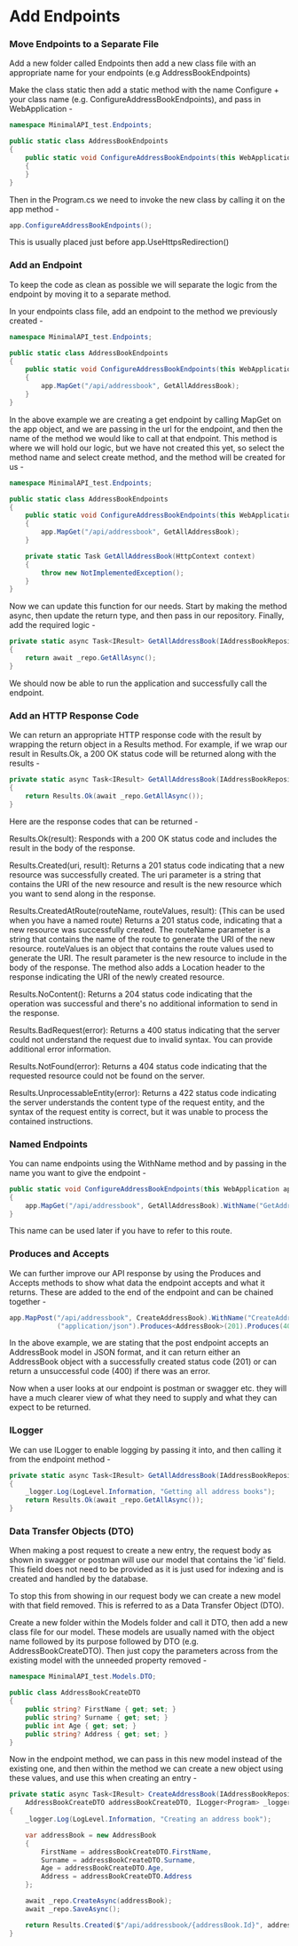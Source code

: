 # Add Endpoints

### Move Endpoints to a Separate File

Add a new folder called Endpoints then add a new class file with an appropriate name for your endpoints (e.g
AddressBookEndpoints)

Make the class static then add a static method with the name Configure + your class name (e.g.
ConfigureAddressBookEndpoints), and pass in WebApplication -

```C#
namespace MinimalAPI_test.Endpoints;

public static class AddressBookEndpoints
{
    public static void ConfigureAddressBookEndpoints(this WebApplication app)
    {
    }
}
```

Then in the Program.cs we need to invoke the new class by calling it on the app method -

```C#
app.ConfigureAddressBookEndpoints();
```

This is usually placed just before app.UseHttpsRedirection()

### Add an Endpoint

To keep the code as clean as possible we will separate the logic from the endpoint by moving it to a separate method.

In your endpoints class file, add an endpoint to the method we previously created -

```C#
namespace MinimalAPI_test.Endpoints;

public static class AddressBookEndpoints
{
    public static void ConfigureAddressBookEndpoints(this WebApplication app)
    {
        app.MapGet("/api/addressbook", GetAllAddressBook);
    }
}
```

In the above example we are creating a get endpoint by calling MapGet on the app object, and we are passing in the url
for the endpoint, and then the name of the method we would like to call at that endpoint. This method is where we 
will hold our logic, but we have not created this yet, so select the method name and select create method, and the 
method will be created for us -

```C#
namespace MinimalAPI_test.Endpoints;

public static class AddressBookEndpoints
{
    public static void ConfigureAddressBookEndpoints(this WebApplication app)
    {
        app.MapGet("/api/addressbook", GetAllAddressBook);
    }

    private static Task GetAllAddressBook(HttpContext context)
    {
        throw new NotImplementedException();
    }
}
```

Now we can update this function for our needs. Start by making the method async, then update the return type, and then
pass in our repository. Finally, add the required logic -

```C#
private static async Task<IResult> GetAllAddressBook(IAddressBookRepository _repo)
{
    return await _repo.GetAllAsync();
}
```

We should now be able to run the application and successfully call the endpoint.

### Add an HTTP Response Code

We can return an appropriate HTTP response code with the result by wrapping the return object in a Results method.
For example, if we wrap our result in Results.Ok, a 200 OK status code will be returned along with the results -

```C#
private static async Task<IResult> GetAllAddressBook(IAddressBookRepository _repo)
{
    return Results.Ok(await _repo.GetAllAsync());
}
```

Here are the response codes that can be returned -

Results.Ok(result): Responds with a 200 OK status code and includes the result in the body of the response.

Results.Created(uri, result): Returns a 201 status code indicating that a new resource was successfully created. The uri
parameter is a string that contains the URI of the new resource and result is the new resource which you want to send
along in the response.

Results.CreatedAtRoute(routeName, routeValues, result): (This can be used when you have a named route) Returns a 201
status code, indicating that a new resource was successfully created. The routeName parameter is a string that contains
the name of the route to generate the URI of the new resource. routeValues is an object that contains the route values
used to generate the URI. The result parameter is the new resource to include in the body of the response. The method
also adds a Location header to the response indicating the URI of the newly created resource.

Results.NoContent(): Returns a 204 status code indicating that the operation was successful and there's no additional
information to send in the response.

Results.BadRequest(error): Returns a 400 status indicating that the server could not understand the request due 
to invalid syntax. You can provide additional error information.

Results.NotFound(error): Returns a 404 status code indicating that the requested resource could not be found on the
server.

Results.UnprocessableEntity(error): Returns a 422 status code indicating the server understands the content type of the
request entity, and the syntax of the request entity is correct, but it was unable to process the contained
instructions.

### Named Endpoints

You can name endpoints using the WithName method and by passing in the name you want to give the endpoint -

```C#
public static void ConfigureAddressBookEndpoints(this WebApplication app)
{
    app.MapGet("/api/addressbook", GetAllAddressBook).WithName("GetAddressBooks");
}
```

This name can be used later if you have to refer to this route.

### Produces and Accepts

We can further improve our API response by using the Produces and Accepts methods to show what data the endpoint accepts
and what it returns. These are added to the end of the endpoint and can be chained together -

```C#
app.MapPost("/api/addressbook", CreateAddressBook).WithName("CreateAddressBook").Accepts<AddressBook>
            ("application/json").Produces<AddressBook>(201).Produces(400);
```

In the above example, we are stating that the post endpoint accepts an AddressBook model in JSON format, and it 
can return either an AddressBook object with a successfully created status code (201) or can return a unsuccessful
code (400) if there was an error.

Now when a user looks at our endpoint is postman or swagger etc. they will have a much clearer view of what
they need to supply and what they can expect to be returned.

### ILogger

We can use ILogger to enable logging by passing it into, and then calling it from the endpoint method -

```C#
private static async Task<IResult> GetAllAddressBook(IAddressBookRepository _repo, ILogger<Program> _logger)
{
    _logger.Log(LogLevel.Information, "Getting all address books");
    return Results.Ok(await _repo.GetAllAsync());
}
```

### Data Transfer Objects (DTO)

When making a post request to create a new entry, the request body as shown in swagger or postman will use our model
that contains the 'id' field. This field does not need to be provided as it is just used for indexing and is
created and handled by the database.

To stop this from showing in our request body we can create a new model with that field removed. This is referred to
as a Data Transfer Object (DTO).

Create a new folder within the Models folder and call it DTO, then add a new class file for our model. These models
are usually named with the object name followed by its purpose followed by DTO (e.g. AddressBookCreateDTO).
Then just copy the parameters across from the existing model with the unneeded property removed -

```C#
namespace MinimalAPI_test.Models.DTO;

public class AddressBookCreateDTO
{
    public string? FirstName { get; set; }
    public string? Surname { get; set; }
    public int Age { get; set; }
    public string? Address { get; set; }
}
```

Now in the endpoint method, we can pass in this new model instead of the existing one, and then within the method
we can create a new object using these values, and use this when creating an entry -

```C#
private static async Task<IResult> CreateAddressBook(IAddressBookRepository _repo,
    AddressBookCreateDTO addressBookCreateDTO, ILogger<Program> _logger)
{
    _logger.Log(LogLevel.Information, "Creating an address book");

    var addressBook = new AddressBook
    {
        FirstName = addressBookCreateDTO.FirstName,
        Surname = addressBookCreateDTO.Surname,
        Age = addressBookCreateDTO.Age,
        Address = addressBookCreateDTO.Address
    };

    await _repo.CreateAsync(addressBook);
    await _repo.SaveAsync();

    return Results.Created($"/api/addressbook/{addressBook.Id}", addressBook);
}
```